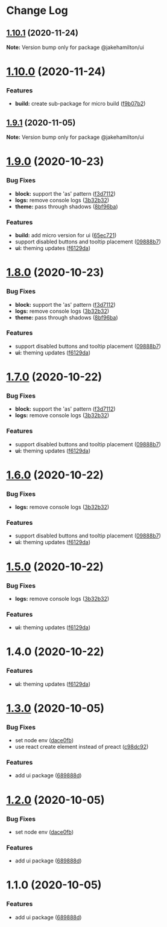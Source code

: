 # Change Log

## [1.10.1](https://github.com/jakehamilton/packages/compare/@jakehamilton/ui@1.10.0...@jakehamilton/ui@1.10.1) (2020-11-24)

**Note:** Version bump only for package @jakehamilton/ui

# [1.10.0](https://github.com/jakehamilton/packages/compare/@jakehamilton/ui@1.9.1...@jakehamilton/ui@1.10.0) (2020-11-24)

### Features

-   **build:** create sub-package for micro build ([f9b07b2](https://github.com/jakehamilton/packages/commit/f9b07b2481703b18084a3748998523c76e1cd1cf))

## [1.9.1](https://github.com/jakehamilton/packages/compare/@jakehamilton/ui@1.9.0...@jakehamilton/ui@1.9.1) (2020-11-05)

**Note:** Version bump only for package @jakehamilton/ui

# [1.9.0](https://github.com/jakehamilton/packages/compare/@jakehamilton/ui@1.8.0...@jakehamilton/ui@1.9.0) (2020-10-23)

### Bug Fixes

-   **block:** support the 'as' pattern ([f3d7112](https://github.com/jakehamilton/packages/commit/f3d7112d9b9de7f155305fa051bcb6306dabc1c6))
-   **logs:** remove console logs ([3b32b32](https://github.com/jakehamilton/packages/commit/3b32b322d51826751706af7b5b67e27f4db6c853))
-   **theme:** pass through shadows ([8bf96ba](https://github.com/jakehamilton/packages/commit/8bf96bae80752fe6cae28b5d18010a81e1414334))

### Features

-   **build:** add micro version for ui ([65ec721](https://github.com/jakehamilton/packages/commit/65ec72197de64cc365d3755971e420813182ce3d))
-   support disabled buttons and tooltip placement ([09888b7](https://github.com/jakehamilton/packages/commit/09888b7e96966bb1014a2d42bf6b54902ca63e2b))
-   **ui:** theming updates ([f6129da](https://github.com/jakehamilton/packages/commit/f6129da9135036a0c0984a9c020cebb2553bad35))

# [1.8.0](https://github.com/jakehamilton/packages/compare/@jakehamilton/ui@1.7.0...@jakehamilton/ui@1.8.0) (2020-10-23)

### Bug Fixes

-   **block:** support the 'as' pattern ([f3d7112](https://github.com/jakehamilton/packages/commit/f3d7112d9b9de7f155305fa051bcb6306dabc1c6))
-   **logs:** remove console logs ([3b32b32](https://github.com/jakehamilton/packages/commit/3b32b322d51826751706af7b5b67e27f4db6c853))
-   **theme:** pass through shadows ([8bf96ba](https://github.com/jakehamilton/packages/commit/8bf96bae80752fe6cae28b5d18010a81e1414334))

### Features

-   support disabled buttons and tooltip placement ([09888b7](https://github.com/jakehamilton/packages/commit/09888b7e96966bb1014a2d42bf6b54902ca63e2b))
-   **ui:** theming updates ([f6129da](https://github.com/jakehamilton/packages/commit/f6129da9135036a0c0984a9c020cebb2553bad35))

# [1.7.0](https://github.com/jakehamilton/packages/compare/@jakehamilton/ui@1.6.0...@jakehamilton/ui@1.7.0) (2020-10-22)

### Bug Fixes

-   **block:** support the 'as' pattern ([f3d7112](https://github.com/jakehamilton/packages/commit/f3d7112d9b9de7f155305fa051bcb6306dabc1c6))
-   **logs:** remove console logs ([3b32b32](https://github.com/jakehamilton/packages/commit/3b32b322d51826751706af7b5b67e27f4db6c853))

### Features

-   support disabled buttons and tooltip placement ([09888b7](https://github.com/jakehamilton/packages/commit/09888b7e96966bb1014a2d42bf6b54902ca63e2b))
-   **ui:** theming updates ([f6129da](https://github.com/jakehamilton/packages/commit/f6129da9135036a0c0984a9c020cebb2553bad35))

# [1.6.0](https://github.com/jakehamilton/packages/compare/@jakehamilton/ui@1.5.0...@jakehamilton/ui@1.6.0) (2020-10-22)

### Bug Fixes

-   **logs:** remove console logs ([3b32b32](https://github.com/jakehamilton/packages/commit/3b32b322d51826751706af7b5b67e27f4db6c853))

### Features

-   support disabled buttons and tooltip placement ([09888b7](https://github.com/jakehamilton/packages/commit/09888b7e96966bb1014a2d42bf6b54902ca63e2b))
-   **ui:** theming updates ([f6129da](https://github.com/jakehamilton/packages/commit/f6129da9135036a0c0984a9c020cebb2553bad35))

# [1.5.0](https://github.com/jakehamilton/packages/compare/@jakehamilton/ui@1.4.0...@jakehamilton/ui@1.5.0) (2020-10-22)

### Bug Fixes

-   **logs:** remove console logs ([3b32b32](https://github.com/jakehamilton/packages/commit/3b32b322d51826751706af7b5b67e27f4db6c853))

### Features

-   **ui:** theming updates ([f6129da](https://github.com/jakehamilton/packages/commit/f6129da9135036a0c0984a9c020cebb2553bad35))

# 1.4.0 (2020-10-22)

### Features

-   **ui:** theming updates ([f6129da](https://github.com/jakehamilton/packages/commit/f6129da9135036a0c0984a9c020cebb2553bad35))

# [1.3.0](https://github.com/jakehamilton/packages/compare/@jakehamilton/ui@1.2.0...@jakehamilton/ui@1.3.0) (2020-10-05)

### Bug Fixes

-   set node env ([dace0fb](https://github.com/jakehamilton/packages/commit/dace0fb2d900180fdf4a54174681cd28abf001ab))
-   use react create element instead of preact ([c98dc92](https://github.com/jakehamilton/packages/commit/c98dc9259ff12e75d0eb6dfd8ad3a0092b020f40))

### Features

-   add ui package ([689888d](https://github.com/jakehamilton/packages/commit/689888da4e56d240cc7d02ca663a45b8bd9a7ebc))

# [1.2.0](https://github.com/jakehamilton/packages/compare/@jakehamilton/ui@1.1.0...@jakehamilton/ui@1.2.0) (2020-10-05)

### Bug Fixes

-   set node env ([dace0fb](https://github.com/jakehamilton/packages/commit/dace0fb2d900180fdf4a54174681cd28abf001ab))

### Features

-   add ui package ([689888d](https://github.com/jakehamilton/packages/commit/689888da4e56d240cc7d02ca663a45b8bd9a7ebc))

# 1.1.0 (2020-10-05)

### Features

-   add ui package ([689888d](https://github.com/jakehamilton/packages/commit/689888da4e56d240cc7d02ca663a45b8bd9a7ebc))
